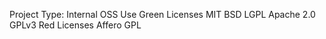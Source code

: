 Project Type:  Internal OSS Use
Green Licenses
MIT
BSD
LGPL
Apache 2.0
GPLv3
Red Licenses
Affero GPL
